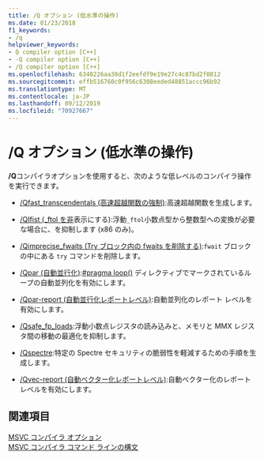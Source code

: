 ```yaml
---
title: /Q オプション (低水準の操作)
ms.date: 01/23/2018
f1_keywords:
- /q
helpviewer_keywords:
- Q compiler option [C++]
- -Q compiler option [C++]
- /Q compiler option [C++]
ms.openlocfilehash: 6348226aa38d1f2eefdf9e19e27c4c87bd2f0812
ms.sourcegitcommit: effb516760c0f956c6308eeded48851accc96b92
ms.translationtype: MT
ms.contentlocale: ja-JP
ms.lasthandoff: 09/12/2019
ms.locfileid: "70927667"
---
```

# <a name="q-options-low-level-operations"></a>/Q オプション (低水準の操作)

**/Q**コンパイラオプションを使用すると、次のような低レベルのコンパイラ操作を実行できます。

- [/Qfast_transcendentals (高速超越関数の強制)](qfast-transcendentals-force-fast-transcendentals.md):高速超越関数を生成します。

- [/QIfist (_ftol を非](qifist-suppress-ftol.md)表示にする):浮動`_ftol`小数点型から整数型への変換が必要な場合に、を抑制します (x86 のみ)。

- [/Qimprecise_fwaits (Try ブロック内の fwaits を削除する)](qimprecise-fwaits-remove-fwaits-inside-try-blocks.md):`fwait` ブロックの中にある `try` コマンドを削除します。

- [/Qpar (自動並行化)](qpar-auto-parallelizer.md):[#pragma loop()](../../preprocessor/loop.md) ディレクティブでマークされているループの自動並列化を有効にします。

- [/Qpar-report (自動並行化レポートレベル)](qpar-report-auto-parallelizer-reporting-level.md):自動並列化のレポート レベルを有効にします。

- [/Qsafe_fp_loads](qsafe-fp-loads.md):浮動小数点レジスタの読み込みと、メモリと MMX レジスタ間の移動の最適化を抑制します。

- [/Qspectre](qspectre.md):特定の Spectre セキュリティの脆弱性を軽減するための手順を生成します。

- [/Qvec-report (自動ベクター化レポートレベル)](qvec-report-auto-vectorizer-reporting-level.md):自動ベクター化のレポート レベルを有効にします。

## <a name="see-also"></a>関連項目

[MSVC コンパイラ オプション](compiler-options.md)<br/>
[MSVC コンパイラ コマンド ラインの構文](compiler-command-line-syntax.md)

